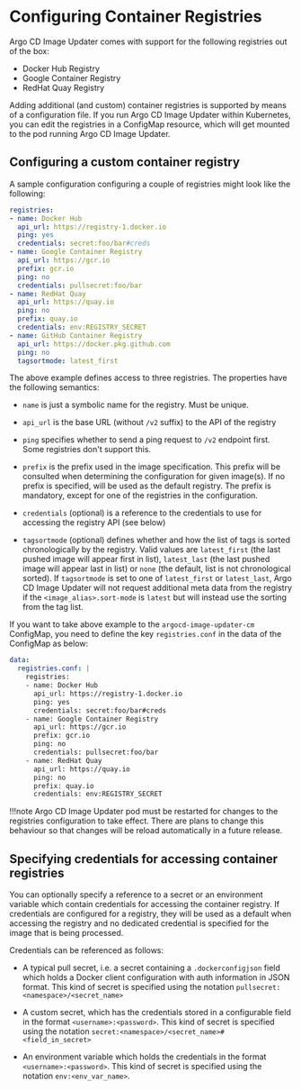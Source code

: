 # Configuring Container Registries

Argo CD Image Updater comes with support for the following registries out of the
box:

* Docker Hub Registry
* Google Container Registry
* RedHat Quay Registry

Adding additional (and custom) container registries is supported by means of a
configuration file. If you run Argo CD Image Updater within Kubernetes, you can
edit the registries in a ConfigMap resource, which will get mounted to the pod
running Argo CD Image Updater.

## Configuring a custom container registry

A sample configuration configuring a couple of registries might look like the
following:

```yaml
registries:
- name: Docker Hub
  api_url: https://registry-1.docker.io
  ping: yes
  credentials: secret:foo/bar#creds
- name: Google Container Registry
  api_url: https://gcr.io
  prefix: gcr.io
  ping: no
  credentials: pullsecret:foo/bar
- name: RedHat Quay
  api_url: https://quay.io
  ping: no
  prefix: quay.io
  credentials: env:REGISTRY_SECRET
- name: GitHub Container Registry
  api_url: https://docker.pkg.github.com
  ping: no
  tagsortmode: latest_first
```

The above example defines access to three registries. The properties have the
following semantics:

* `name` is just a symbolic name for the registry. Must be unique.

* `api_url` is the base URL (without `/v2` suffix) to the API of the registry

* `ping` specifies whether to send a ping request to `/v2` endpoint first.
  Some registries don't support this.

* `prefix` is the prefix used in the image specification. This prefix will
  be consulted when determining the configuration for given image(s). If no
  prefix is specified, will be used as the default registry. The prefix is
  mandatory, except for one of the registries in the configuration.

* `credentials` (optional) is a reference to the credentials to use for
  accessing the registry API (see below)

* `tagsortmode` (optional) defines whether and how the list of tags is sorted
  chronologically by the registry. Valid values are `latest_first` (the last
  pushed image will appear first in list), `latest_last` (the last pushed image
  will appear last in list) or `none` (the default, list is not chronological
  sorted). If `tagsortmode` is set to one of `latest_first` or `latest_last`,
  Argo CD Image Updater will not request additional meta data from the registry
  if the `<image_alias>.sort-mode` is `latest` but will instead use the sorting
  from the tag list.

If you want to take above example to the `argocd-image-updater-cm` ConfigMap,
you need to define the key `registries.conf` in the data of the ConfigMap as
below:

```yaml
data:
  registries.conf: |
    registries:
    - name: Docker Hub
      api_url: https://registry-1.docker.io
      ping: yes
      credentials: secret:foo/bar#creds
    - name: Google Container Registry
      api_url: https://gcr.io
      prefix: gcr.io
      ping: no
      credentials: pullsecret:foo/bar
    - name: RedHat Quay
      api_url: https://quay.io
      ping: no
      prefix: quay.io
      credentials: env:REGISTRY_SECRET
```

!!!note
    Argo CD Image Updater pod must be restarted for changes to the registries
    configuration to take effect. There are plans to change this behaviour so
    that changes will be reload automatically in a future release.

## Specifying credentials for accessing container registries

You can optionally specify a reference to a secret or an environment variable
which contain credentials for accessing the container registry. If credentials
are configured for a registry, they will be used as a default when accessing
the registry and no dedicated credential is specified for the image that is
being processed.

Credentials can be referenced as follows:

* A typical pull secret, i.e. a secret containing a `.dockerconfigjson` field
  which holds a Docker client configuration with auth information in JSON
  format. This kind of secret is specified using the notation
  `pullsecret:<namespace>/<secret_name>`

* A custom secret, which has the credentials stored in a configurable field in
  the format `<username>:<password>`. This kind of secret is specified using
  the notation `secret:<namespace>/<secret_name>#<field_in_secret>`

* An environment variable which holds the credentials in the format
  `<username>:<password>`. This kind of secret is specified using the notation
  `env:<env_var_name>`.
